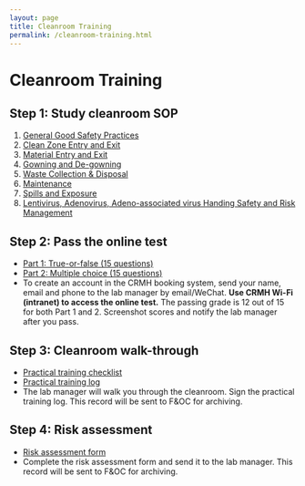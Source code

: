```yaml
---
layout: page
title: Cleanroom Training
permalink: /cleanroom-training.html
---
```


# Cleanroom Training

## Step 1: Study cleanroom SOP

1. [General Good Safety Practices](/files/cleanroom-sop-1.pdf)
2. [Clean Zone Entry and Exit](/files/cleanroom-sop-2.pdf)
3. [Material Entry and Exit](/files/cleanroom-sop-3.pdf)
4. [Gowning and De-gowning](/files/cleanroom-sop-4.pdf)
5. [Waste Collection & Disposal](/files/cleanroom-sop-5.pdf)
6. [Maintenance](/files/cleanroom-sop-6.pdf)
7. [Spills and Exposure](/files/cleanroom-sop-7.pdf)
8. [Lentivirus, Adenovirus, Adeno-associated virus Handing Safety and Risk Management](/files/cleanroom-sop-8.pdf)

## Step 2: Pass the online test

- [Part 1: True-or-false (15 questions)](http://192.168.20.43/clean-room-test-tf/)
- [Part 2: Multiple choice (15 questions)](http://192.168.20.43/clean-room-test-mc/)
- To create an account in the CRMH booking system, send your name, email and phone to the lab manager by email/WeChat. **Use CRMH Wi-Fi (intranet) to access the online test.** The passing grade is 12 out of 15 for both Part 1 and 2. Screenshot scores and notify the lab manager after you pass.



## Step 3: Cleanroom walk-through

- [Practical training checklist](/files/cleanroom-practical-training-checklist.docx)
- [Practical training log](/files/cleanroom-practical-training-log.docx)
- The lab manager will walk you through the cleanroom. Sign the practical training log. This record will be sent to F&OC for archiving.



## Step 4: Risk assessment

-  [Risk assessment form](/files/cleanroom-risk-assessment.docx) 
- Complete the risk assessment form and send it to the lab manager. This record will be sent to F&OC for archiving.

